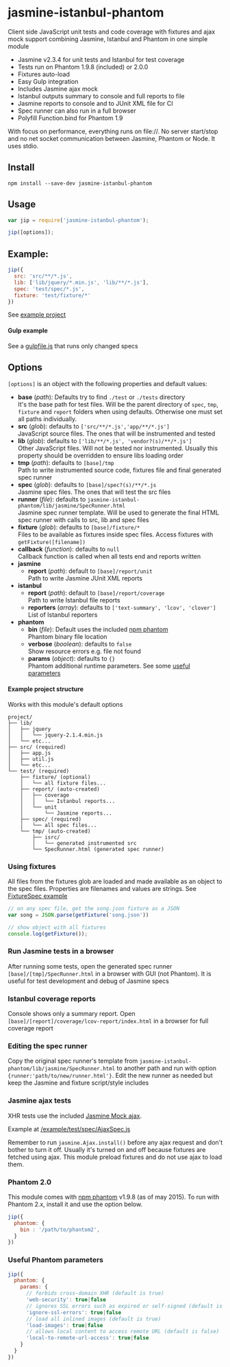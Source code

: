 ﻿# jasmine-istanbul-phantom

Client side JavaScript unit tests and code coverage with fixtures and
ajax mock support combining Jasmine, Istanbul and Phantom in one simple
module

- Jasmine v2.3.4 for unit tests and Istanbul for test coverage
- Tests run on Phantom 1.9.8 (included) or 2.0.0
- Fixtures auto-load
- Easy Gulp integration
- Includes Jasmine ajax mock
- Istanbul outputs summary to console and full reports to file
- Jasmine reports to console and to JUnit XML file for CI
- Spec runner can also run in a full browser
- Polyfill Function.bind for Phantom 1.9

With focus on performance, everything runs on file://. No server start/stop
and no net socket communication between Jasmine, Phantom or Node. It uses stdio.

## Install

    npm install --save-dev jasmine-istanbul-phantom

## Usage

```js
var jip = require('jasmine-istanbul-phantom');

jip([options]);
```

## Example:
```js
jip({
  src: 'src/**/*.js',
  lib: ['lib/jquery/*.min.js', 'lib/**/*.js'],
  spec: 'test/spec/*.js',
  fixture: 'test/fixture/*'
})
```
See [example project](https://github.com/fermads/jasmine-istanbul-phantom/tree/master/example)

#### Gulp example
See a [gulpfile.js](https://github.com/fermads/jasmine-istanbul-phantom/blob/master/example/gulpfile.js)
that runs only changed specs

## Options
`[options]` is an object with the following properties and default values:

- **base** (_path_): Defaults try to find `./test` or `./tests` directory<br>
  It's the base path for test files. Will be the parent directory of `spec`,
  `tmp`, `fixture` and `report` folders when using defaults. Otherwise one must
  set all paths individually.
- **src** (_glob_): defaults to `['src/**/*.js','app/**/*.js']`<br>
  JavaScript source files. The ones that will be instrumented and tested
- **lib** (_glob_): defaults to `['lib/**/*.js', 'vendor?(s)/**/*.js']`<br>
  Other JavaScript files. Will not be tested nor instrumented. Usually this
  property should be overridden to ensure libs loading order
- **tmp** (_path_): defaults to `[base]/tmp`<br>
  Path to write instrumented source code, fixtures file and
  final generated spec runner
- **spec** (_glob_): defaults to `[base]/spec?(s)/**/*.js`<br>
  Jasmine spec files. The ones that will test the src files
- **runner** (_file_): defaults to
  `jasmine-istanbul-phantom/lib/jasmine/SpecRunner.html`<br>
  Jasmine spec runner template. Will be used to generate the final HTML spec
  runner with calls to src, lib and spec files
- **fixture** (_glob_): defaults to `[base]/fixture/*`<br>
  Files to be available as fixtures inside spec files.
  Access fixtures with `getFixture([filename])`
- **callback** (_function_): defaults to `null`<br>
  Callback function is called when all tests end and reports written
- **jasmine**
  - **report** (_path_): default to `[base]/report/unit`<br>
    Path to write Jasmine JUnit XML reports
- **istanbul**
  - **report** (_path_):  default to `[base]/report/coverage`<br>
    Path to write Istanbul file reports
  - **reporters** (_array_): defaults to `['text-summary', 'lcov', 'clover']`<br>
    List of Istanbul reporters
- **phantom**
  - **bin** (_file_): Default uses the included
    [npm phantom](https://www.npmjs.com/package/phantomjs)<br>
    Phantom binary file location
  - **verbose** (_boolean_): defaults to `false`<br>
    Show resource errors e.g. file not found
  - **params** (_object_): defaults to `{}`<br>
    Phantom additional runtime parameters. See some
    [useful parameters](#useful-phantom-parameters)


#### Example project structure
Works with this module's default options
```
project/
├── lib/
│   ├── jquery
│   │   └── jquery-2.1.4.min.js
│   └── etc...
├── src/ (required)
│   ├── app.js
│   ├── util.js
│   └── etc...
└── test/ (required)
    ├── fixture/ (optional)
    │   └── all fixture files...
    ├── report/ (auto-created)
    │   ├── coverage
    │   │   └── Istanbul reports...
    │   └── unit
    │       └── Jasmine reports...
    ├── spec/ (required)
    │   └── all spec files...
    └── tmp/ (auto-created)
        ├── isrc/
        │   └── generated instrumented src
        └── SpecRunner.html (generated spec runner)
```

### Using fixtures
All files from the fixtures glob are loaded and made available as an object to
the spec files. Properties are filenames and values are strings. See
[FixtureSpec example](https://github.com/fermads/jasmine-istanbul-phantom/blob/master/example/test/spec/FixtureSpec.js)

```js
// on any spec file, get the song.json fixture as a JSON
var song = JSON.parse(getFixture('song.json'))
```

```js
// show object with all fixtures
console.log(getFixture());
```

### Run Jasmine tests in a browser
After running some tests, open the generated spec runner
`[base]/[tmp]/SpecRunner.html` in a browser with GUI (not Phantom).
It is useful for test development and debug of Jasmine specs

### Istanbul coverage reports
Console shows only a summary report. Open
`[base]/[report]/coverage/lcov-report/index.html` in a browser for
full coverage report

### Editing the spec runner
Copy the original spec runner's template from
`jasmine-istanbul-phantom/lib/jasmine/SpecRunner.html`
to another path and run with option `{runner:'path/to/new/runner.html'}`.
Edit the new runner as needed but keep the Jasmine and fixture script/style
includes

### Jasmine ajax tests
XHR tests use the included
[Jasmine Mock ajax](https://github.com/jasmine/jasmine-ajax).

Example at
[/example/test/spec/AjaxSpec.js](https://github.com/fermads/jasmine-istanbul-phantom/tree/master/example/test/spec/AjaxSpec.js)

Remember to run ```jasmine.Ajax.install()``` before any ajax request and
don't bother to turn it off. Usually it's turned on and off because fixtures are
fetched using ajax. This module preload fixtures and do not use ajax
to load them.

### Phantom 2.0
This module comes with [npm phantom](https://www.npmjs.com/package/phantomjs)
v1.9.8 (as of may 2015). To run with Phantom 2.x, install it and use the option
below.
```js
jip({
  phantom: {
    bin : '/path/to/phantom2',
  }
})
```

### Useful Phantom parameters
```js
jip({
  phantom: {
    params: {
      // forbids cross-domain XHR (default is true)
      'web-security': true|false
      // ignores SSL errors such as expired or self-signed (default is false)
      'ignore-ssl-errors': true|false
      // load all inlined images (default is true)
      'load-images': true|false
      // allows local content to access remote URL (default is false)
      'local-to-remote-url-access': true|false
    }
  }
})
```

<!--
## To-do
- make writeFixtures and writeRunner async with vinyl and remove dep mkdirp
- remove through2 from istanbul.instrumentCode
- istanbul thresholds support
- **clear** (_boolean_): Remove all tmp files at the end (instrumented
  code, generated spec runner, etc). Defaults to false
- run ajaxInstall on init?
- option to run with webserver instead of file://
- add option for Phantom's viewportSize
- show istanbul results inside of jasmine spec runner (browser); or a link
-->
